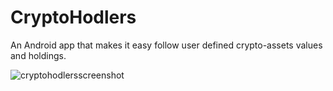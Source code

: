 # CryptoHodlers
An Android app that makes it easy follow user defined crypto-assets values and holdings.

![cryptohodlersscreenshot](https://user-images.githubusercontent.com/28114032/28995260-5b295d28-79ed-11e7-9bf6-166bdbb4935b.jpg)
